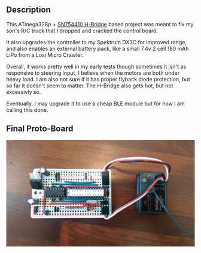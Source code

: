 Description
-------------------
This ATmega328p + [SN754410 H-Bridge](https://www.sparkfun.com/products/315) based project was meant to fix my son's R/C truck that I dropped and cracked the control board.

It also upgrades the controller to my Spektrum DX3C for improved range, and also enables an external battery pack, like a small 7.4v 2 cell 180 mAh LiPo from a Losi Micro Crawler.

Overall, it works pretty well in my early tests though sometimes it isn't as responsive to steering input, I believe when the motors are both under heavy load. I am also not sure if it has proper flyback diode protection, but so far it doesn't seem to matter. The H-Bridge also gets hot, but not excessivly so.

Eventually, I may upgrade it to use a cheap BLE module but for now I am calling this done.


Final Proto-Board
------------------

![alt tag](Dual_Motor_Control-Final.jpg)
